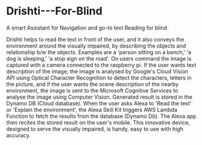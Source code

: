 # Drishti---For-Blind
A smart Assistant for Navigation and go-to text Reading for blind

Drishti helps to read the text in front of the user,
and it also conveys the environment around the visually impaired, by describing the
objects and relationship b/w the objects. Examples are a 'person sitting on a bench,' 'a
dog is sleeping,' 'a stop sign on the road'. On users command the image is captured
with a camera connected to the raspberry pi. If the user wants text description of the
image, the image is analysed by Google's Cloud Vision API using Optical Character
Recognition to detect the characters, letters in the picture, and if the user wants the
scene description of the nearby environment, the image is sent to the Microsoft
Cognitive Services to analyse the image using Computer Vision. Generated result is
stored in the Dynamo DB (Cloud database). When the user asks Alexa to 'Read the
text' or 'Explain the environment', the Alexa Skill Kit triggers AWS Lambda Function to
fetch the results from the database (Dynamo Db). The Alexa app then recites the
stored result on the user's mobile. This innovative device, designed to serve the
visually impaired, is handy, easy to use with high accuracy.
